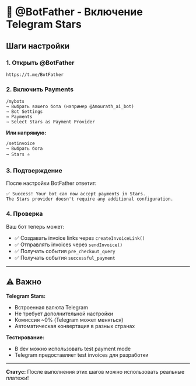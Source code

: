 # 🤖 @BotFather - Включение Telegram Stars

## Шаги настройки

### 1. Открыть @BotFather

```
https://t.me/BotFather
```

### 2. Включить Payments

```
/mybots
→ Выбрать вашего бота (например @Amourath_ai_bot)
→ Bot Settings
→ Payments
→ Select Stars as Payment Provider
```

**Или напрямую:**
```
/setinvoice
→ Выбрать бота
→ Stars ⭐
```

### 3. Подтверждение

После настройки BotFather ответит:
```
✅ Success! Your bot can now accept payments in Stars.
The Stars provider doesn't require any additional configuration.
```

### 4. Проверка

Ваш бот теперь может:
- ✅ Создавать invoice links через `createInvoiceLink()`
- ✅ Отправлять invoices через `sendInvoice()`
- ✅ Получать события `pre_checkout_query`
- ✅ Получать события `successful_payment`

---

## ⚠️ Важно

**Telegram Stars:**
- Встроенная валюта Telegram
- Не требует дополнительной настройки
- Комиссия ~0% (Telegram может меняться)
- Автоматическая конвертация в разных странах

**Тестирование:**
- В dev можно использовать test payment mode
- Telegram предоставляет test invoices для разработки

---

**Статус:** После выполнения этих шагов можно использовать реальные платежи!

